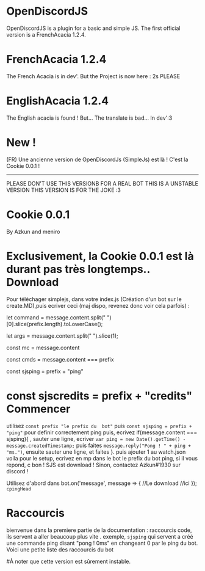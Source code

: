 # OpenDiscordJS
OpenDiscordJS is a plugin for a basic and simple JS. The first official version is a FrenchAcacia 1.2.4.


# FrenchAcacia 1.2.4

The French Acacia is in dev'. But the Project is now here : 2s PLEASE

# EnglishAcacia 1.2.4
The English acacia is found ! But... The translate is bad... In dev':3

# New ! 
(FR) Une ancienne version de OpenDiscordJs (SimpleJs) est là !
C'est la Cookie 0.0.1 !
___________________________

PLEASE DON'T USE THIS VERSIONB FOR A REAL BOT
THIS IS A UNSTABLE VERSION 
THIS VERSION IS FOR THE JOKE :3

Cookie 0.0.1
=========
By Azkun and meniro

Exclusivement, la Cookie 0.0.1 est là durant pas très longtemps..  
Download
=========
Pour téléchager simplejs, dans votre index.js (Création d'un bot sur le create.MD),puis ecriver ceci (maj dispo, revenez donc voir cela parfois) :

 let command = message.content.split(" ")[0].slice(prefix.length).toLowerCase();
  
let args = message.content.split(" ").slice(1);

const mc = message.content

const cmds = message.content === prefix

  const sjsping = prefix + "ping"
  
const sjscredits = prefix + "credits"
Commencer
=========
utilisez `const prefix "le prefix du  bot"` puis `const sjsping = prefix + "ping"` pour definir correctement ping puis, ecrivez if(message.content === sjsping){ , sauter une ligne, ecriver `var ping = new Date().getTime() - message.createdTimestamp;` puis faites `message.reply("Pong ! " + ping + "ms.")`, ensuite sauter une ligne, et faites }. puis ajouter 1 au watch.json voila pour le setup, ecrivez en mp dans le bot le prefix du bot ping, si il vous repond, c bon ! SJS est download ! Sinon, contactez Azkun#1930 sur discord !

Utilisez d'abord dans bot.on('message', message => { //Le download //ici }); `cpingHead` 

Raccourcis
=========
bienvenue dans la premiere partie de la documentation : raccourcis code, ils servent a aller beaucoup plus vite . exemple, `sjsping` qui servent a créé une commande ping disant "pong ! 0ms" en changeant 0 par le ping du bot.
Voici une petite liste des raccourcis du bot

#À noter que cette version est sûrement instable.
